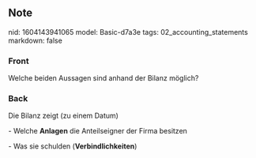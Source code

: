 ## Note
nid: 1604143941065
model: Basic-d7a3e
tags: 02_accounting_statements
markdown: false

### Front
<p>Welche beiden Aussagen sind anhand der Bilanz möglich?</p>

### Back
<p>Die Bilanz zeigt (zu einem Datum)</p><p>- Welche <b>Anlagen</b> die Anteilseigner der Firma besitzen</p><p>- Was sie schulden (<b>Verbindlichkeiten</b>)</p>
